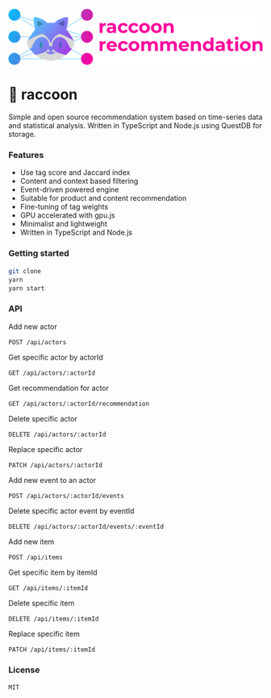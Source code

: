 <p style="text-align: center;" align="center">
 <img src="raccoon2.png" style="max-width: 100%;" width="600" alt="Raccoon"/>
</p>

# 🦝 raccoon
Simple and open source recommendation system based on time-series data and statistical analysis. Written in TypeScript and Node.js using QuestDB for storage.

### Features
* Use tag score and Jaccard index
* Content and context based filtering
* Event-driven powered engine
* Suitable for product and content recommendation
* Fine-tuning of tag weights
* GPU accelerated with gpu.js
* Minimalist and lightweight
* Written in TypeScript and Node.js

### Getting started
```sh
git clone
yarn
yarn start
```

### API
Add new actor
```
POST /api/actors
```

Get specific actor by actorId
```
GET /api/actors/:actorId
```

Get recommendation for actor
```
GET /api/actors/:actorId/recommendation
```

Delete specific actor
```
DELETE /api/actors/:actorId
```

Replace specific actor
```
PATCH /api/actors/:actorId
```

Add new event to an actor
```
POST /api/actors/:actorId/events
```

Delete specific actor event by eventId
```
DELETE /api/actors/:actorId/events/:eventId
```

Add new item
```
POST /api/items
```

Get specific item by itemId
```
GET /api/items/:itemId
```

Delete specific item
```
DELETE /api/items/:itemId
```

Replace specific item
```
PATCH /api/items/:itemId
```

### License
```
MIT
```
